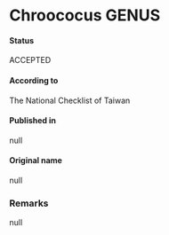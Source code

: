 # Chroococus GENUS

#### Status
ACCEPTED

#### According to
The National Checklist of Taiwan

#### Published in
null

#### Original name
null

### Remarks
null